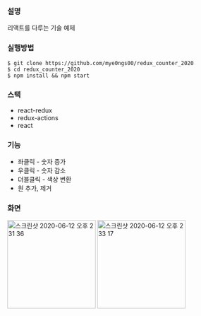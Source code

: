 ### 설명
  리액트를 다루는 기술 예제

### 실행방법
`$ git clone https://github.com/mye0ngs00/redux_counter_2020`<br/>
`$ cd redux_counter_2020`<br/>
`$ npm install && npm start`<br/>


### 스택
- react-redux
- redux-actions
- react

### 기능
- 좌클릭 - 숫자 증가
- 우클릭 - 숫자 감소
- 더블클릭 - 색상 변환
- 원 추가, 제거

### 화면
<img width="200" height="200" alt="스크린샷 2020-06-12 오후 2 31 36" src="https://user-images.githubusercontent.com/59429060/84468447-cf981800-acb9-11ea-823c-03de3d76c411.png"> <img width="200" height="200" alt="스크린샷 2020-06-12 오후 2 33 17" src="https://user-images.githubusercontent.com/59429060/84468477-e179bb00-acb9-11ea-9f74-5cf9a8c164c4.png">
